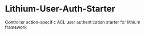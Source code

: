 # Lithium-User-Auth-Starter
Controller action-specific ACL user authentication starter for lithium framework
